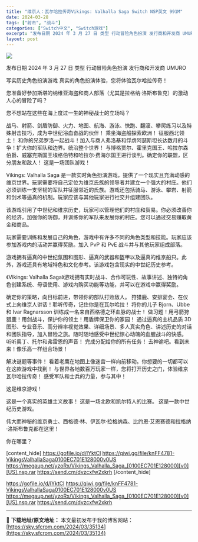 ```yaml
---
title: "维京人：瓦尔哈拉传奇Vikings: Valhalla Saga Switch NSP英文 991M"
date: 2024-03-28
tags: ["射击", "战斗"]
categories: ["Switch中文", "Switch游戏"]
excerpt: "发布日期 2024 年 3 月 27 日 类型 行动冒险角色扮演 发行商和开发商 UMURO 写实历史角色扮演游戏 真实的角色扮演体验，您将体验瓦尔哈拉传奇！ 您准备好参加斯堪的纳维亚海盗和商人部落（尤其是拉格纳·洛斯布鲁克）的激动人心的冒险了吗？ 您不想站在这些在海上度过一生的神秘战士的立场吗？ &hellip;"
layout: post
---
```


<img class="aligncenter" src="https://sky.sfcrom.com/wp-content/uploads/2024/03/20240329081126-70950.jpeg" />

发布日期 2024 年 3 月 27 日
类型 行动冒险角色扮演
发行商和开发商 UMURO

写实历史角色扮演游戏
真实的角色扮演体验，您将体验瓦尔哈拉传奇！

您准备好参加斯堪的纳维亚海盗和商人部落（尤其是拉格纳·洛斯布鲁克）的激动人心的冒险了吗？

您不想站在这些在海上度过一生的神秘战士的立场吗？

战马、射箭、剑盾防御、火力、地图、航海、游泳、快跑、翻滚、攀爬练习以及特殊射击技巧，成为中世纪浴血奋战的伙伴！
乘坐海盗船探索欧洲！
征服西北领土！
和你的兄弟罗洛一起战斗！加入与商人弗洛基和俘虏阿瑟斯坦长达数月的斗争！扩大你的军队和边界。统治整个世界！
与博格贾尔、霍里克国王、哈拉尔森伯爵、威塞克斯国王埃格伯特和哈拉尔·费海尔国王进行谈判。确定你的联盟，区分朋友和敌人！
这是一场团队游戏！

Vikings: Valhalla Saga 是一款实时角色扮演游戏，提供了一个现实且充满动感的维京世界。玩家需要将自己定位为维京氏族的领导者并建立一个强大的村庄。他们必须训练一支坚韧的军队并征服邻近的氏族。游戏还包括骑马、游泳、攀岩、射箭和剑术等逼真的机制。玩家应该与其他玩家进行社交并组建团队。

该游戏引用了中世纪和维京历史，玩家可以管理他们的村庄和贸易。你必须改善你的经济，加强你的防御，并训练你的军队来发展你的村庄。您可以通过交易赚取黄金和商品。

玩家需要训练和发展自己的角色，游戏中有许多不同的角色类型和技能。玩家应该参加游戏内的活动并赢得奖励。加入 PvP 和 PvE 战斗并与其他玩家组成部落。

游戏拥有逼真的中世纪氛围和图形、逼真的武器和盔甲以及逼真的维京船只。此外，游戏还具有地域特色和文化参考。该游戏包含现实的中世纪历史参考。

《Vikings: Valhalla Saga》游戏拥有实时战斗、合作可玩性、故事讲述、独特的角色创建系统、母语使用、游戏内购买功能等功能，并可以在游戏中赢得奖励。

确定你的策略，向目标前进，带领你的部队打败敌人。
狩猎鹿、安排宴会、在仪式上向维京人讲话！聆听传奇，记住你是在瓦尔哈拉！
将你的儿子 Bjorn、Ubbe 和 Ivar Ragnarsson 训练成一名来自西格德之环血脉的战士！
做习题！用弓箭狩猎鹿！用剑战斗，保护你的领土！用盾牌保卫你的家园！
通过逼真的主机品质 3D 图形、专业音乐、高分辨率视觉效果、详细场景、多人真实角色、讲述历史的对话和团队指导，加入冒险之旅。随时随地感受中世纪惊心动魄的血腥战斗的快感。
听听奥丁、托尔和弗雷恩的声音！
完成分配给你的所有任务！
去神谕吧。看到未来！像乐高一样组合场景！

解决谜题等事件！
看着老鹰在地图上像迷宫一样向前移动。你想要的一切都可以在这款游戏中找到！
与世界各地数百万玩家一样，您将打开历史之门，体验维京瓦尔哈拉传奇！
感受军队和士兵的力量，参与其中！

这是维京游戏！

这是一个真实的英雄主义故事！
这是一场北欧和凯尔特人的比赛。
这是一款中世纪历史游戏。

伟大而神秘的维京勇士、西格德·林、伊瓦尔·拉格纳森、比约恩·艾恩赛德和拉格纳·洛斯布鲁克都在这里！

你在哪里？

[content_hide]
https://gofile.io/d/lYktCl
https://qiwi.gg/file/knFF4781-VikingsValhallaSaga0100EC701E128000v0US
https://megaup.net/yzoRx/Vikings_Valhalla_Saga_[0100EC701E128000][v0][US].nsp.rar
https://send.cm/dvzcxfw2xkrh
[/content_hide]

<!--wechatfans start-->
https://gofile.io/d/lYktCl
https://qiwi.gg/file/knFF4781-VikingsValhallaSaga0100EC701E128000v0US
https://megaup.net/yzoRx/Vikings_Valhalla_Saga_[0100EC701E128000][v0][US].nsp.rar
https://send.cm/dvzcxfw2xkrh
<!--wechatfans end-->

---
📖 **下载地址/原文地址：** 本文最初发布于我的博客网站：[https://sky.sfcrom.com/2024/03/35134](https://sky.sfcrom.com/2024/03/35134)
